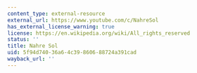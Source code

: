 ```yaml
---
content_type: external-resource
external_url: https://www.youtube.com/c/NahreSol
has_external_license_warning: true
license: https://en.wikipedia.org/wiki/All_rights_reserved
status: ''
title: Nahre Sol
uid: 5f94d740-36a6-4c39-8606-88724a391cad
wayback_url: ''
---
```

